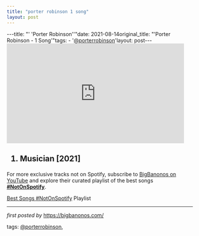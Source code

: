```yaml
---
title: "porter robinson 1 song"
layout: post
---
```

---title: "' 'Porter Robinson''"date: 2021-08-14original_title: "'Porter Robinson - 1 Song'"tags:  - '[@porterrobinson](/tags/porterrobinson/)'layout: post---<iframe frameborder="0" height="270" src="https://youtube.com/embed/q-74HTjRbuY" width="480"></iframe><h2><ol><li>Musician [2021]</li></ol></h2><!--Subscribe and Playlist Links--><div>    <p>For more exclusive tracks not on Spotify, subscribe to <a href="https://www.youtube.com/[@BigBanonos](/tags/BigBanonos/)" target="_blank">BigBanonos on YouTube</a> and explore their curated playlist of the best songs <strong>[#NotOnSpotify](/tags/NotOnSpotify/)</strong>.</p>    <p><a href="https://www.youtube.com/playlist?list=PLtuNtuTatqI0kFahUCbtbfenC_ET5O_tr" target="_blank">Best Songs [#NotOnSpotify](/tags/NotOnSpotify/) Playlist<br /></a></p></div><hr /><p><em>first posted by</em> <a href="https://bigbanonos.com/" rel="noopener" target="_new">https://bigbanonos.com/</a></p><p>tags: [@porterrobinson](/tags/porterrobinson/),</p>
